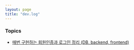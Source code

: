 ```yaml
---
layout: page
title: "dev.log"
---
```


### Topics
- [매번 구현하는 회원인증과 로그인 정리 (DB, backend, frontend)]({{site.url}}/2019/06/17/devlog-authentication)